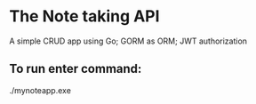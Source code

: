 # The Note taking API
A simple CRUD app using Go; GORM as ORM; JWT authorization 
## To run enter command:
./mynoteapp.exe

